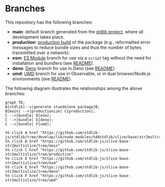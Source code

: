 <!--

@license Apache-2.0

Copyright (c) 2022 The Stdlib Authors.

Licensed under the Apache License, Version 2.0 (the "License");
you may not use this file except in compliance with the License.
You may obtain a copy of the License at

    http://www.apache.org/licenses/LICENSE-2.0

Unless required by applicable law or agreed to in writing, software
distributed under the License is distributed on an "AS IS" BASIS,
WITHOUT WARRANTIES OR CONDITIONS OF ANY KIND, either express or implied.
See the License for the specific language governing permissions and
limitations under the License.

-->

# Branches

This repository has the following branches:

-   **main**: default branch generated from the [stdlib project][stdlib-url], where all development takes place.
-   **production**: [production build][production-url] of the package (e.g., reformatted error messages to reduce bundle sizes and thus the number of bytes transmitted over a network).
-   **esm**: [ES Module][esm-url] branch for use via a `script` tag without the need for installation and bundlers (see [README][esm-readme]).
-   **deno**: [Deno][deno-url] branch for use in Deno (see [README][deno-readme]).
-   **umd**: [UMD][umd-url] branch for use in Observable, or in dual browser/Node.js environments (see [README][umd-readme]).

The following diagram illustrates the relationships among the above branches:

```mermaid
graph TD;
A[stdlib]-->|generate standalone package|B;
B[main] -->|productionize| C[production];
C -->|bundle| D[esm];
C -->|bundle| E[deno];
C -->|bundle| F[umd];

%% click A href "https://github.com/stdlib-js/stdlib/tree/develop/lib/node_modules/%40stdlib/slice/base/str2multislice"
%% click B href "https://github.com/stdlib-js/slice-base-str2multislice/tree/main"
%% click C href "https://github.com/stdlib-js/slice-base-str2multislice/tree/production"
%% click D href "https://github.com/stdlib-js/slice-base-str2multislice/tree/esm"
%% click E href "https://github.com/stdlib-js/slice-base-str2multislice/tree/deno"
%% click F href "https://github.com/stdlib-js/slice-base-str2multislice/tree/umd"
```

[stdlib-url]: https://github.com/stdlib-js/stdlib/tree/develop/lib/node_modules/%40stdlib/slice/base/str2multislice
[production-url]: https://github.com/stdlib-js/slice-base-str2multislice/tree/production
[deno-url]: https://github.com/stdlib-js/slice-base-str2multislice/tree/deno
[deno-readme]: https://github.com/stdlib-js/slice-base-str2multislice/blob/deno/README.md
[umd-url]: https://github.com/stdlib-js/slice-base-str2multislice/tree/umd
[umd-readme]: https://github.com/stdlib-js/slice-base-str2multislice/blob/umd/README.md
[esm-url]: https://github.com/stdlib-js/slice-base-str2multislice/tree/esm
[esm-readme]: https://github.com/stdlib-js/slice-base-str2multislice/blob/esm/README.md